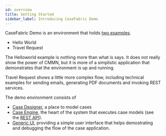 ```yaml
---
id: overview
title: Getting Started
sidebar_label: Introducing CaseFabric Demo
---
```


CaseFabric Demo is an environment that holds [two examples](genericUIExamples).

- Hello World
- Travel Request

The Helloworld example is nothing more than what is says. It does not really show the power of CMMN, but it is more of a simplistic application that demonstrates that the environment is up and running.

Travel Request shows a little more complex flow, including technical examples for sending emails, generating PDF documents and invoking REST services.

The demo environment consists of

- [Case Designer](../designer/overview), a place to model cases
- [Case Engine](../engine/overview), the heart of the system that executes case models (see the [REST API](../api/overview)).
- [Generic UI](genericUI), providing a simple user interface that helps demostrating and debugging the flow of the case application.
